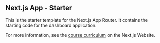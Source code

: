 ## Next.js App - Starter

This is the starter template for the Next.js App Router. It contains the starting code for the dashboard application.

For more information, see the [course curriculum](https://nextjs.org/learn) on the Next.js Website.
